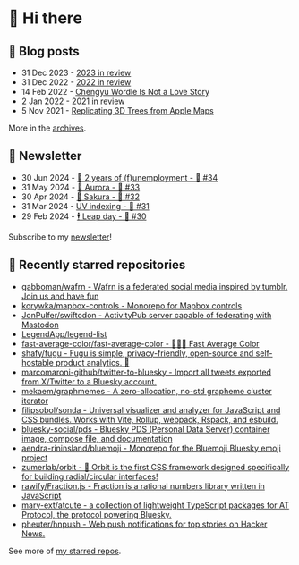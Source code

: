 # 👋 Hi there

## 📝 Blog posts

<!-- feed start -->
- 31 Dec 2023 - [2023 in review](https://cheeaun.com/blog/2023/12/2023-in-review/)
- 31 Dec 2022 - [2022 in review](https://cheeaun.com/blog/2022/12/2022-in-review/)
- 14 Feb 2022 - [Chengyu Wordle Is Not a Love Story](https://cheeaun.com/blog/2022/02/chengyu-wordle-is-not-a-love-story/)
- 2 Jan 2022 - [2021 in review](https://cheeaun.com/blog/2022/01/2021-in-review/)
- 5 Nov 2021 - [Replicating 3D Trees from Apple Maps](https://cheeaun.com/blog/2021/11/replicating-3d-trees-apple-maps/)
<!-- feed end -->

More in the [archives](https://cheeaun.com/blog/archives/).

## 📰 Newsletter

<!-- newsletter start -->
- 30 Jun 2024 - [🎂 2 years of (f)unemployment - 🥫 #34](https://cheeaun.substack.com/p/2-years-of-funemployment-34)
- 31 May 2024 - [🌌 Aurora - 🥫 #33](https://cheeaun.substack.com/p/aurora-33)
- 30 Apr 2024 - [🌸 Sakura - 🥫 #32](https://cheeaun.substack.com/p/sakura-32)
- 31 Mar 2024 - [UV indexing - 🥫 #31](https://cheeaun.substack.com/p/uv-indexing-31)
- 29 Feb 2024 - [🕴️ Leap day - 🥫 #30](https://cheeaun.substack.com/p/leap-day-30)
<!-- newsletter end -->

Subscribe to my [newsletter](https://cheeaun.substack.com/)!

## 🌟 Recently starred repositories

<!-- starred repos start -->
- [gabboman/wafrn - Wafrn is a federated social media inspired by tumblr. Join us and have fun](https://github.com/gabboman/wafrn)
- [korywka/mapbox-controls - Monorepo for Mapbox controls](https://github.com/korywka/mapbox-controls)
- [JonPulfer/swiftodon - ActivityPub server capable of federating with Mastodon](https://github.com/JonPulfer/swiftodon)
- [LegendApp/legend-list](https://github.com/LegendApp/legend-list)
- [fast-average-color/fast-average-color - 🍏🍊🍅 Fast Average Color](https://github.com/fast-average-color/fast-average-color)
- [shafy/fugu - Fugu is simple, privacy-friendly, open-source and self-hostable product analytics. 🐡](https://github.com/shafy/fugu)
- [marcomaroni-github/twitter-to-bluesky - Import all tweets exported from X/Twitter to a Bluesky account.](https://github.com/marcomaroni-github/twitter-to-bluesky)
- [mekaem/graphmemes - A zero-allocation, no-std grapheme cluster iterator](https://github.com/mekaem/graphmemes)
- [filipsobol/sonda - Universal visualizer and analyzer for JavaScript and CSS bundles. Works with Vite, Rollup, webpack, Rspack, and esbuild.](https://github.com/filipsobol/sonda)
- [bluesky-social/pds - Bluesky PDS (Personal Data Server) container image, compose file, and documentation](https://github.com/bluesky-social/pds)
- [aendra-rininsland/bluemoji - Monorepo for the Bluemoji Bluesky emoji project](https://github.com/aendra-rininsland/bluemoji)
- [zumerlab/orbit - 💫 Orbit is the first CSS framework designed specifically for building radial/circular interfaces!](https://github.com/zumerlab/orbit)
- [rawify/Fraction.js - Fraction is a rational numbers library written in JavaScript](https://github.com/rawify/Fraction.js)
- [mary-ext/atcute - a collection of lightweight TypeScript packages for AT Protocol, the protocol powering Bluesky.](https://github.com/mary-ext/atcute)
- [pheuter/hnpush - Web push notifications for top stories on Hacker News.](https://github.com/pheuter/hnpush)
<!-- starred repos end -->

See more of [my starred repos](https://github.com/stars/cheeaun/).
